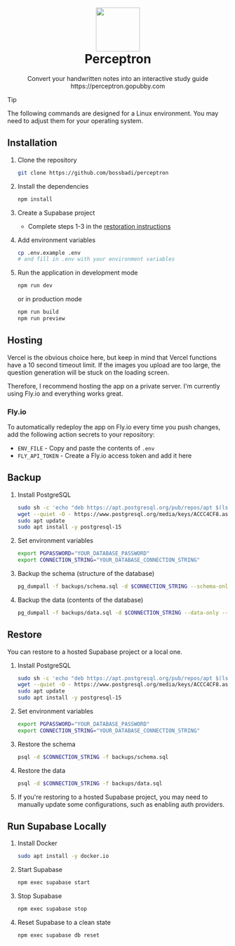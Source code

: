 <h1 align="center">
  <img src="https://perceptron.gopubby.com/favicon.png" width="100" height="100">
  <br>
  Perceptron
</h1>
<p align="center">
  Convert your handwritten notes into an interactive study guide
  <br>
  https://perceptron.gopubby.com
</p>

> [!TIP]
> The following commands are designed for a Linux environment. You may need to adjust them for your operating system.

## Installation

1. Clone the repository

   ```bash
   git clone https://github.com/bossbadi/perceptron
   ```

1. Install the dependencies

   ```bash
   npm install
   ```

1. Create a Supabase project

   - Complete steps 1-3 in the [restoration instructions](#restore)

1. Add environment variables

   ```bash
   cp .env.example .env
   # and fill in .env with your environment variables
   ```

1. Run the application in development mode

   ```bash
   npm run dev
   ```

   or in production mode

   ```bash
   npm run build
   npm run preview
   ```

## Hosting

Vercel is the obvious choice here, but keep in mind that Vercel functions have a 10 second timeout limit. If the images you upload are too large, the question generation will be stuck on the loading screen.

Therefore, I recommend hosting the app on a private server. I'm currently using Fly.io and everything works great.

### Fly.io

To automatically redeploy the app on Fly.io every time you push changes, add the following action secrets to your repository:

- `ENV_FILE` - Copy and paste the contents of `.env`
- `FLY_API_TOKEN` - Create a Fly.io access token and add it here

## Backup

1. Install PostgreSQL

   ```bash
   sudo sh -c 'echo "deb https://apt.postgresql.org/pub/repos/apt $(lsb_release -cs)-pgdg main" > /etc/apt/sources.list.d/pgdg.list'
   wget --quiet -O - https://www.postgresql.org/media/keys/ACCC4CF8.asc | sudo apt-key add -
   sudo apt update
   sudo apt install -y postgresql-15
   ```

1. Set environment variables

   ```bash
   export PGPASSWORD="YOUR_DATABASE_PASSWORD"
   export CONNECTION_STRING="YOUR_DATABASE_CONNECTION_STRING"
   ```

1. Backup the schema (structure of the database)

   ```bash
   pg_dumpall -f backups/schema.sql -d $CONNECTION_STRING --schema-only --no-owner --clean
   ```

1. Backup the data (contents of the database)

   ```bash
   pg_dumpall -f backups/data.sql -d $CONNECTION_STRING --data-only --disable-triggers
   ```

## Restore

You can restore to a hosted Supabase project or a local one.

1. Install PostgreSQL

   ```bash
   sudo sh -c 'echo "deb https://apt.postgresql.org/pub/repos/apt $(lsb_release -cs)-pgdg main" > /etc/apt/sources.list.d/pgdg.list'
   wget --quiet -O - https://www.postgresql.org/media/keys/ACCC4CF8.asc | sudo apt-key add -
   sudo apt update
   sudo apt install -y postgresql-15
   ```

1. Set environment variables

   ```bash
   export PGPASSWORD="YOUR_DATABASE_PASSWORD"
   export CONNECTION_STRING="YOUR_DATABASE_CONNECTION_STRING"
   ```

1. Restore the schema

   ```bash
   psql -d $CONNECTION_STRING -f backups/schema.sql
   ```

1. Restore the data

   ```bash
   psql -d $CONNECTION_STRING -f backups/data.sql
   ```

1. If you're restoring to a hosted Supabase project, you may need to manually update some configurations, such as enabling auth providers.

## Run Supabase Locally

1. Install Docker

   ```bash
   sudo apt install -y docker.io
   ```

1. Start Supabase

   ```bash
   npm exec supabase start
   ```

1. Stop Supabase

   ```bash
   npm exec supabase stop
   ```

1. Reset Supabase to a clean state

   ```bash
   npm exec supabase db reset
   ```
